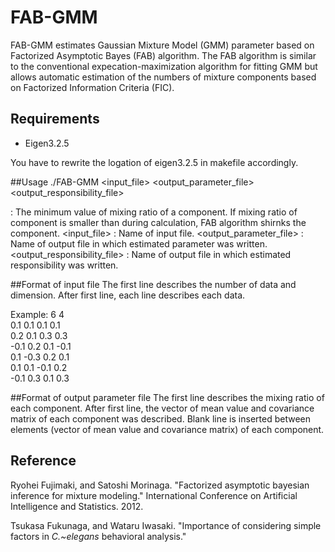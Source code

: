 # FAB-GMM
FAB-GMM estimates Gaussian Mixture Model (GMM) parameter based on Factorized Asymptotic Bayes (FAB) algorithm. 
The FAB algorithm is similar to the conventional expecation-maximization algorithm for fitting GMM but allows automatic estimation of the numbers of mixture components based on Factorized Information Criteria (FIC).

## Requirements
* Eigen3.2.5

You have to rewrite the logation of eigen3.2.5 in makefile accordingly.

##Usage
    ./FAB-GMM <epsilon> <input_file> <output_parameter_file> <output_responsibility_file>

<epsilon>: The minimum value of mixing ratio of a component. If mixing ratio of component is smaller than <epsilon> during calculation, FAB algorithm shirnks the component.
<input_file>      : Name of input file.
<output_parameter_file>  : Name of output file in which estimated parameter was written.
<output_responsibility_file>  : Name of output file in which estimated responsibility was written.

##Format of input file
The first line describes the number of data and dimension.
After first line, each line describes each data.

Example:
6 4  
0.1 0.1 0.1 0.1  
0.2 0.1 0.3 0.3  
-0.1 0.2 0.1 -0.1  
0.1 -0.3 0.2 0.1  
0.1 0.1 -0.1 0.2  
-0.1 0.3 0.1 0.3  

##Format of output parameter file
The first line describes the mixing ratio of each component.
After first line, the vector of mean value and covariance matrix of each component was described.
Blank line is inserted between elements (vector of mean value and covariance matrix) of each component.

## Reference
Ryohei Fujimaki, and Satoshi Morinaga. "Factorized asymptotic bayesian inference for mixture modeling." International Conference on Artificial Intelligence and Statistics. 2012.

Tsukasa Fukunaga, and Wataru Iwasaki. "Importance of considering simple factors in *C.~elegans*  behavioral analysis."
